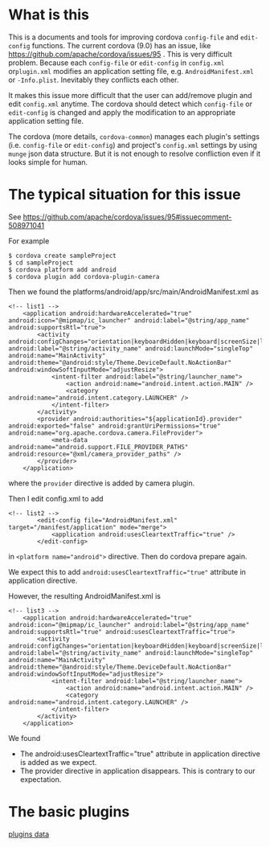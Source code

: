 # What is this

This is a documents and tools for improving cordova `config-file` and `edit-config` functions.
The current cordova (9.0) has an issue, like https://github.com/apache/cordova/issues/95 .
This is very difficult problem. 
Because each `config-file` or `edit-config` in `config.xml` or`plugin.xml` modifies an application setting file, e.g. `AndroidManifest.xml` or `-Info.plist`.
Inevitably they conflicts each other.

It makes this issue more difficult that the user can add/remove plugin and edit `config.xml` anytime.
The cordova should detect which `config-file` or `edit-config` is changed and apply the modification to an appropriate application setting file.


The cordova (more details, `cordova-common`) manages each plugin's settings (i.e. `config-file` or `edit-config`) and project's `config.xml` settings
by using `munge` json data structure. But it is not enough to resolve confliction even if it looks simple for human.


# The typical situation for this issue

See https://github.com/apache/cordova/issues/95#issuecomment-508971041

For example

```
$ cordova create sampleProject
$ cd sampleProject
$ cordova platform add android
$ cordova plugin add cordova-plugin-camera
```

Then we found the platforms/android/app/src/main/AndroidManifest.xml as


```
<!-- list1 -->
    <application android:hardwareAccelerated="true" android:icon="@mipmap/ic_launcher" android:label="@string/app_name" android:supportsRtl="true">
        <activity android:configChanges="orientation|keyboardHidden|keyboard|screenSize|locale" android:label="@string/activity_name" android:launchMode="singleTop" android:name="MainActivity" android:theme="@android:style/Theme.DeviceDefault.NoActionBar" android:windowSoftInputMode="adjustResize">
            <intent-filter android:label="@string/launcher_name">
                <action android:name="android.intent.action.MAIN" />
                <category android:name="android.intent.category.LAUNCHER" />
            </intent-filter>
        </activity>
        <provider android:authorities="${applicationId}.provider" android:exported="false" android:grantUriPermissions="true" android:name="org.apache.cordova.camera.FileProvider">
            <meta-data android:name="android.support.FILE_PROVIDER_PATHS" android:resource="@xml/camera_provider_paths" />
        </provider>
    </application>
```

where the `provider` directive is added by camera plugin.

Then I edit config.xml to add

```
<!-- list2 -->
        <edit-config file="AndroidManifest.xml" target="/manifest/application" mode="merge">
            <application android:usesCleartextTraffic="true" />
        </edit-config>
```

in `<platform name="android">` directive. Then do cordova prepare again.

We expect this to add `android:usesCleartextTraffic="true"` attribute in application directive.

However, the resulting AndroidManifest.xml is

```
<!-- list3 -->
    <application android:hardwareAccelerated="true" android:icon="@mipmap/ic_launcher" android:label="@string/app_name" android:supportsRtl="true" android:usesCleartextTraffic="true">
        <activity android:configChanges="orientation|keyboardHidden|keyboard|screenSize|locale" android:label="@string/activity_name" android:launchMode="singleTop" android:name="MainActivity" android:theme="@android:style/Theme.DeviceDefault.NoActionBar" android:windowSoftInputMode="adjustResize">
            <intent-filter android:label="@string/launcher_name">
                <action android:name="android.intent.action.MAIN" />
                <category android:name="android.intent.category.LAUNCHER" />
            </intent-filter>
        </activity>
    </application>
```

We found

- The android:usesCleartextTraffic="true" attribute in application directive is added as we expect.
- The provider directive in application disappears. This is contrary to our expectation.


# The basic plugins

[plugins data](plugins.md)
